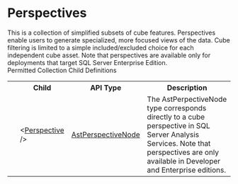 # Perspectives

<div class="LanguageSummary"><div class ="SummaryItem">This is a collection of simplified subsets of cube features. Perspectives enable users to generate specialized, more focused views of the data. Cube filtering is limited to a simple included/excluded choice for each independent cube asset. Note that perspectives are available only for deployments that target SQL Server Enterprise Edition.</div></div><div class="SchemaBindingGroup"><div class="SchemaBindingGroupHeader">Permitted Collection Child Definitions</div><table id="SchemaBindingList" class="SchemaBindingList"><tbody><tr><th class="SchemaBindingIconColumnHeader">&nbsp;</th><th class="SchemaBindingNameColumnHeader">Child</th><th class="SchemaBindingTypeColumnHeader">API Type</th><th class="SchemaBindingSummaryColumnHeader">Description</th></tr><tr class="cd0"><td class="SchemaBindingIcon"><div class="NotRequired" /></td><td class="SchemaBindingName"><span class="punc">&lt;</span><a href=../api-reference/Varigence.Languages.Biml.Cube.AstPerspectiveNode.html">Perspective</a><span class="punc"> /&gt;</span></td><td class="SchemaBindingType"><a href="Varigence.Languages.Biml.Cube.AstPerspectiveNode.html">AstPerspectiveNode</a></td><td class="SchemaBindingSummary">The AstPerpectiveNode type corresponds directly to a cube perspective in SQL Server Analysis Services.  Note that perspectives are only available in Developer and Enterprise editions.</td></tr></tbody></table></div>